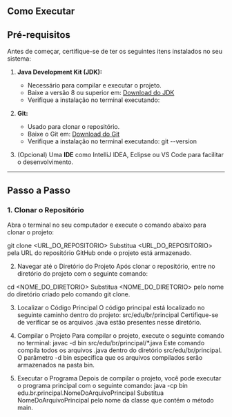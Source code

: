 ## Como Executar
## Pré-requisitos

Antes de começar, certifique-se de ter os seguintes itens instalados no seu sistema:

1. **Java Development Kit (JDK):**
   - Necessário para compilar e executar o projeto.
   - Baixe a versão 8 ou superior em: [Download do JDK](https://www.oracle.com/java/technologies/javase-downloads.html)
   - Verifique a instalação no terminal executando:

2. **Git:**
   - Usado para clonar o repositório.
   - Baixe o Git em: [Download do Git](https://git-scm.com/)
   - Verifique a instalação no terminal executando:
    git --version
     

3. (Opcional) Uma **IDE** como IntelliJ IDEA, Eclipse ou VS Code para facilitar o desenvolvimento.

---

## Passo a Passo

### 1. Clonar o Repositório

Abra o terminal no seu computador e execute o comando abaixo para clonar o projeto:


git clone <URL_DO_REPOSITORIO>
Substitua <URL_DO_REPOSITORIO> pela URL do repositório GitHub onde o projeto está armazenado.

2. Navegar até o Diretório do Projeto
Após clonar o repositório, entre no diretório do projeto com o seguinte comando:



cd <NOME_DO_DIRETORIO>
Substitua <NOME_DO_DIRETORIO> pelo nome do diretório criado pelo comando git clone.

3. Localizar o Código Principal
O código principal está localizado no seguinte caminho dentro do projeto:
src/edu/br/principal
Certifique-se de verificar se os arquivos .java estão presentes nesse diretório.

4. Compilar o Projeto
Para compilar o projeto, execute o seguinte comando no terminal:
javac -d bin src/edu/br/principal/*.java
Este comando compila todos os arquivos .java dentro do diretório src/edu/br/principal.
O parâmetro -d bin especifica que os arquivos compilados serão armazenados na pasta bin.

5. Executar o Programa
Depois de compilar o projeto, você pode executar o programa principal com o seguinte comando:
java -cp bin edu.br.principal.NomeDoArquivoPrincipal
Substitua NomeDoArquivoPrincipal pelo nome da classe que contém o método main.
